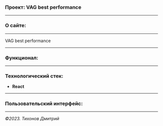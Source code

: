### Проект: VAG best performance
---


### О сайте:
---
VAG best performance

---

### Функционал:


---
### Технологический стек:
- **React**
---

### Пользовательский интерфейс:

---

_&copy;2023. Тихонов Дмитрий_
